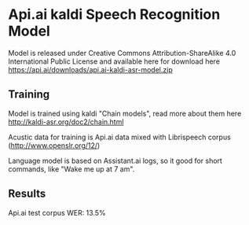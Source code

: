# Api.ai kaldi Speech Recognition Model

Model is released under Creative Commons Attribution-ShareAlike 4.0 International Public License and available here for download here https://api.ai/downloads/api.ai-kaldi-asr-model.zip

## Training
Model is trained using kaldi "Chain models", read more about them here http://kaldi-asr.org/doc2/chain.html

Acustic data for training is Api.ai data mixed with Librispeech corpus (http://www.openslr.org/12/)

Language model is based on Assistant.ai logs, so it good for short commands, like "Wake me up at 7 am".

## Results
Api.ai test corpus WER: 13.5%
